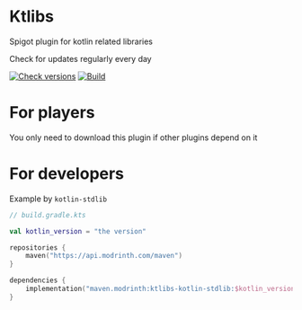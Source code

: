 # Ktlibs

Spigot plugin for kotlin related libraries

Check for updates regularly every day

[![Check versions](https://github.com/2A5F/kotlin-libs-mcplg/actions/workflows/check.yml/badge.svg)](https://github.com/2A5F/kotlin-libs-mcplg/actions/workflows/check.yml)
[![Build](https://github.com/2A5F/kotlin-libs-mcplg/actions/workflows/build.yml/badge.svg)](https://github.com/2A5F/kotlin-libs-mcplg/actions/workflows/build.yml)

# For players

You only need to download this plugin if other plugins depend on it

# For developers

Example by `kotlin-stdlib`

```kts
// build.gradle.kts

val kotlin_version = "the version"

repositories {
    maven("https://api.modrinth.com/maven")
}

dependencies {
    implementation("maven.modrinth:ktlibs-kotlin-stdlib:$kotlin_version")
}

```
